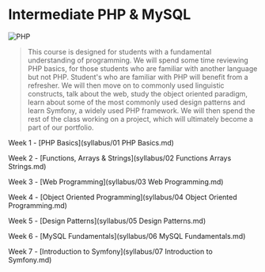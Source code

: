 Intermediate PHP & MySQL
========================
![PHP](http://thedeveloperworldisyours.com/wp-content/uploads/php.png "PHP")

> This course is designed for students with a fundamental understanding of programming. 
> We will spend some time reviewing PHP basics, for those students who are familiar with another language but not PHP.
> Student's who are familiar with PHP will benefit from a refresher.
> We will then move on to commonly used linguistic constructs, talk about the web, study the object oriented paradigm, 
learn about some of the most commonly used design patterns and learn Symfony, a widely used PHP framework.
> We will then spend the rest of the class working on a project, which will ultimately become a part of our portfolio.

Week 1 - [PHP Basics](syllabus/01 PHP Basics.md)

Week 2 - [Functions, Arrays & Strings](syllabus/02 Functions Arrays Strings.md)

Week 3 - [Web Programming](syllabus/03 Web Programming.md)

Week 4 - [Object Oriented Programming](syllabus/04 Object Oriented Programming.md)

Week 5 - [Design Patterns](syllabus/05 Design Patterns.md)

Week 6 - [MySQL Fundamentals](syllabus/06 MySQL Fundamentals.md)

Week 7 - [Introduction to Symfony](syllabus/07 Introduction to Symfony.md)